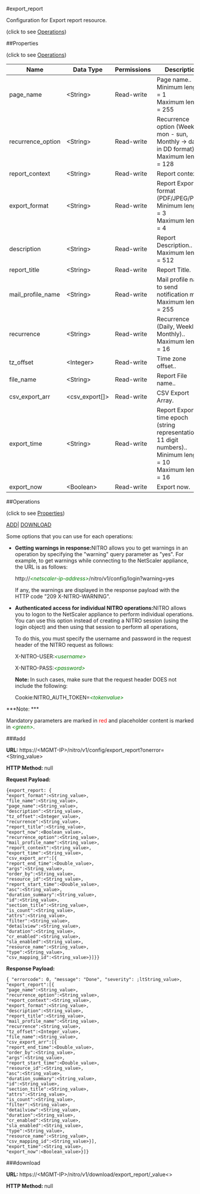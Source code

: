 #export_report



Configuration for Export report resource.

<span>(click to see [Operations](#operations))</span>



##Properties 

<span>(click to see [Operations](#operations))</span>





<table><thead><tr><th>Name</th><th>Data Type</th><th>Permissions</th><th>Description</th></tr></thead><tbody><tr><td>page_name</td><td>&lt;String></td><td>Read-write</td><td>Page name..<br>Minimum length = 1<br>Maximum length = 255</td></tr><tr><td>recurrence_option</td><td>&lt;String></td><td>Read-write</td><td>Recurrence option (Weekly -&gt; mon - sun, Monthly -&gt; date in DD format)..<br>Maximum length = 128</td></tr><tr><td>report_context</td><td>&lt;String></td><td>Read-write</td><td>Report context..</td></tr><tr><td>export_format</td><td>&lt;String></td><td>Read-write</td><td>Report Export format (PDF/JPEG/PNG).<br>Minimum length = 3<br>Maximum length = 4</td></tr><tr><td>description</td><td>&lt;String></td><td>Read-write</td><td>Report Description..<br>Maximum length = 512</td></tr><tr><td>report_title</td><td>&lt;String></td><td>Read-write</td><td>Report Title.</td></tr><tr><td>mail_profile_name</td><td>&lt;String></td><td>Read-write</td><td>Mail profile name to send notification mail..<br>Maximum length = 255</td></tr><tr><td>recurrence</td><td>&lt;String></td><td>Read-write</td><td>Recurrence (Daily, Weekly, Monthly)..<br>Maximum length = 16</td></tr><tr><td>tz_offset</td><td>&lt;Integer></td><td>Read-write</td><td>Time zone offset..</td></tr><tr><td>file_name</td><td>&lt;String></td><td>Read-write</td><td>Report File name..</td></tr><tr><td>csv_export_arr</td><td>&lt;csv_export[]></td><td>Read-write</td><td>CSV Export Array.</td></tr><tr><td>export_time</td><td>&lt;String></td><td>Read-write</td><td>Report Export time epoch (string representation of 11 digit numbers)..<br>Minimum length = 10<br>Maximum length = 16</td></tr><tr><td>export_now</td><td>&lt;Boolean></td><td>Read-write</td><td>Export now.</td></tr></tbody></table>

##Operations 

<span>(click to see [Properties](#properties))</span>





[ADD](#add)| [DOWNLOAD](#download)





Some options that you can use for each operations:

<ul><li><p><b>Getting warnings in response:</b>NITRO allows you to get warnings in an operation by specifying the "warning" query parameter as "yes". For example, to get warnings while connecting to the NetScaler appliance, the URL is as follows:</p><p>http://<span style="color:green;font-style:italic;">&lt;netscaler-ip-address&gt;</span>/nitro/v1/config/login?warning=yes</p><p>If any, the warnings are displayed in the response payload with the HTTP code "209 X-NITRO-WARNING".</p></li><li><p><b>Authenticated access for individual NITRO operations:</b>NITRO allows you to logon to the NetScaler appliance to perform individual operations. You can use this option instead of creating a NITRO session (using the login object) and then using that session to perform all operations,</p><p>To do this, you must specify the username and password in the request header of the NITRO request as follows:</p><p>X-NITRO-USER:<span style="color:green;font-style:italic;">&lt;username&gt;</span></p><p>X-NITRO-PASS:<span style="color:green;font-style:italic;">&lt;password&gt;</span></p><p><b>Note: </b>In such cases, make sure that the request header DOES not include the following:</p><p>Cookie:NITRO_AUTH_TOKEN=<span style="color:green;font-style:italic;">&lt;tokenvalue&gt;</span></p></li></ul>







***Note: *** 

Mandatory parameters are marked in <span style="color:#FF0000;">red</span> and placeholder content is marked in <span style="color:green;font-style:italic">&lt;green&gt;</span>.



###add







<b>URL: </b>https://&lt;MGMT-IP&gt;/nitro/v1/config/export_report?onerror=&lt;String_value&gt;

<b>HTTP Method: </b>null

<b>Request Payload: </b>
```
{export_report: {
"export_format":<String_value>,
"file_name":<String_value>,
"page_name":<String_value>,
"description":<String_value>,
"tz_offset":<Integer_value>,
"recurrence":<String_value>,
"report_title":<String_value>,
"export_now":<Boolean_value>,
"recurrence_option":<String_value>,
"mail_profile_name":<String_value>,
"report_context":<String_value>,
"export_time":<String_value>,
"csv_export_arr":[{
"report_end_time":<Double_value>,
"args":<String_value>,
"order_by":<String_value>,
"resource_id":<String_value>,
"report_start_time":<Double_value>,
"asc":<String_value>,
"duration_summary":<String_value>,
"id":<String_value>,
"section_title":<String_value>,
"is_count":<String_value>,
"attrs":<String_value>,
"filter":<String_value>,
"detailview":<String_value>,
"duration":<String_value>,
"cr_enabled":<String_value>,
"sla_enabled":<String_value>,
"resource_name":<String_value>,
"type":<String_value>,
"csv_mapping_id":<String_value>}]}}
```

<b>Response Payload: </b>
```
{ "errorcode": 0, "message": "Done", "severity": ;ltString_value>, "export_report":[{
"page_name":<String_value>,
"recurrence_option":<String_value>,
"report_context":<String_value>,
"export_format":<String_value>,
"description":<String_value>,
"report_title":<String_value>,
"mail_profile_name":<String_value>,
"recurrence":<String_value>,
"tz_offset":<Integer_value>,
"file_name":<String_value>,
"csv_export_arr":[{
"report_end_time":<Double_value>,
"order_by":<String_value>,
"args":<String_value>,
"report_start_time":<Double_value>,
"resource_id":<String_value>,
"asc":<String_value>,
"duration_summary":<String_value>,
"id":<String_value>,
"section_title":<String_value>,
"attrs":<String_value>,
"is_count":<String_value>,
"filter":<String_value>,
"detailview":<String_value>,
"duration":<String_value>,
"cr_enabled":<String_value>,
"sla_enabled":<String_value>,
"type":<String_value>,
"resource_name":<String_value>,
"csv_mapping_id":<String_value>}],
"export_time":<String_value>,
"export_now":<Boolean_value>}]}
```







###download







<b>URL: </b>https://&lt;MGMT-IP&gt;/nitro/v1/download/export_report/_value&lt;&gt;

<b>HTTP Method: </b>null







